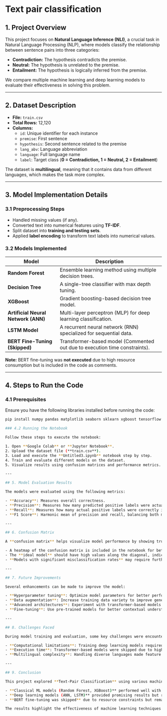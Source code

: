 # Text pair classification 

## **1. Project Overview**
This project focuses on **Natural Language Inference (NLI)**, a crucial task in Natural Language Processing (NLP), where models classify the relationship between sentence pairs into three categories:  
- **Contradiction:** The hypothesis contradicts the premise.  
- **Neutral:** The hypothesis is unrelated to the premise.  
- **Entailment:** The hypothesis is logically inferred from the premise.  

We compare multiple machine learning and deep learning models to evaluate their effectiveness in solving this problem.  

---

## **2. Dataset Description**
- **File:** `train.csv`  
- **Total Rows:** 12,120  
- **Columns:**  
  - `id`: Unique identifier for each instance  
  - `premise`: First sentence  
  - `hypothesis`: Second sentence related to the premise  
  - `lang_abv`: Language abbreviation  
  - `language`: Full language name  
  - `label`: Target class (**0 = Contradiction, 1 = Neutral, 2 = Entailment**)  

The dataset is **multilingual**, meaning that it contains data from different languages, which makes the task more complex.  

---

## **3. Model Implementation Details**
### **3.1 Preprocessing Steps**
- Handled missing values (if any).  
- Converted text into numerical features using **TF-IDF**.  
- Split dataset into **training and testing sets**.  
- Applied **label encoding** to transform text labels into numerical values.  

### **3.2 Models Implemented**
| Model               | Description |
|--------------------|--------------------------------------|
| **Random Forest**   | Ensemble learning method using multiple decision trees. |
| **Decision Tree**   | A single-tree classifier with max depth tuning. |
| **XGBoost**         | Gradient boosting-based decision tree model. |
| **Artificial Neural Network (ANN)** | Multi-layer perceptron (MLP) for deep learning classification. |
| **LSTM Model**      | A recurrent neural network (RNN) specialized for sequential data. |
| **BERT Fine-Tuning (Skipped)** | Transformer-based model (Commented out due to execution time constraints). |

**Note:** BERT fine-tuning was **not executed** due to high resource consumption but is included in the code as comments.

---

## **4. Steps to Run the Code**
### **4.1 Prerequisites**
Ensure you have the following libraries installed before running the code:  
```bash
pip install numpy pandas matplotlib seaborn sklearn xgboost tensorflow transformers

### 4.2 Running the Notebook

Follow these steps to execute the notebook:

1. Open **Google Colab** or **Jupyter Notebook**.
2. Upload the dataset file (**train.csv**).
3. Load and execute the **Untitled3.ipynb** notebook step by step.
4. Train and evaluate different models on the dataset.
5. Visualize results using confusion matrices and performance metrics.

---

## 5. Model Evaluation Results

The models were evaluated using the following metrics:

- **Accuracy**: Measures overall correctness.
- **Precision**: Measures how many predicted positive labels were actually positive.
- **Recall**: Measures how many actual positive labels were correctly identified.
- **F1 Score**: Harmonic mean of precision and recall, balancing both measures.

---

## 6. Confusion Matrix

A **confusion matrix** helps visualize model performance by showing true and false predictions.

- A heatmap of the confusion matrix is included in the notebook for better understanding.
- The **ideal model** should have high values along the diagonal, indicating correct predictions.
- **Models with significant misclassification rates** may require further improvements.

---

## 7. Future Improvements

Several enhancements can be made to improve the model:

- **Hyperparameter tuning**: Optimize model parameters for better performance.
- **Data augmentation**: Increase training data variety to improve generalization.
- **Advanced architectures**: Experiment with transformer-based models like **BERT**.
- **Fine-tuning**: Use pre-trained models for better contextual understanding.

---

## 8. Challenges Faced

During model training and evaluation, some key challenges were encountered:

- **Computational limitations**: Training deep learning models required significant resources.
- **Execution time**: Transformer-based models were skipped due to high execution time.
- **Multilingual complexity**: Handling diverse languages made feature extraction challenging.

---

## 9. Conclusion

This project explored **Text-Pair Classification** using various machine learning and deep learning models. Key takeaways:

- **Classical ML models (Random Forest, XGBoost)** performed well with TF-IDF features.
- **Deep learning models (ANN, LSTM)** provided promising results but required extensive tuning.
- **BERT fine-tuning was skipped** due to resource constraints but remains a potential future improvement.

The results highlight the effectiveness of machine learning techniques in **Natural Language Inference (NLI)**, with room for further enhancements.